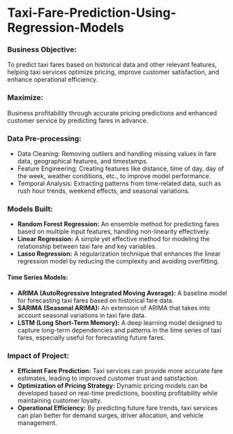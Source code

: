 # Taxi-Fare-Prediction-Using-Regression-Models
<h3><b>Business Objective:</b></h3>
<p>To predict taxi fares based on historical data and other relevant features, helping taxi services optimize pricing, improve customer satisfaction, and enhance operational efficiency.</p>

<h3><b>Maximize:</b></h3>
<p>Business profitability through accurate pricing predictions and enhanced customer service by predicting fares in advance.</p>
<h3><b>Data Pre-processing:</b></h3>
        <ul>
            <li>Data Cleaning: Removing outliers and handling missing values in fare data, geographical features, and timestamps.</li>
            <li>Feature Engineering: Creating features like distance, time of day, day of the week, weather conditions, etc., to improve model performance.</li>
            <li>Temporal Analysis: Extracting patterns from time-related data, such as rush hour trends, weekend effects, and seasonal variations.</li>
        </ul>
<h3><b>Models Built:</b></h3>
        <ul>
            <li><b>Random Forest Regression:</b> An ensemble method for predicting fares based on multiple input features, handling non-linearity effectively.</li>
            <li><b>Linear Regression:</b> A simple yet effective method for modeling the relationship between taxi fare and key variables.</li>
            <li><b>Lasso Regression:</b> A regularization technique that enhances the linear regression model by reducing the complexity and avoiding overfitting.</li>
        </ul>
<h4><b>Time Series Models:</b></h4>
        <ul>
            <li><b>ARIMA (AutoRegressive Integrated Moving Average):</b> A baseline model for forecasting taxi fares based on historical fare data.</li>
            <li><b>SARIMA (Seasonal ARIMA):</b> An extension of ARIMA that takes into account seasonal variations in taxi fare data.</li>
            <li><b>LSTM (Long Short-Term Memory):</b> A deep learning model designed to capture long-term dependencies and patterns in the time series of taxi fares, especially useful for forecasting future fares.</li>
        </ul>

    
<h3><b>Impact of Project:</b></h3>
        <ul>
            <li><b>Efficient Fare Prediction:</b> Taxi services can provide more accurate fare estimates, leading to improved customer trust and satisfaction.</li>
            <li><b>Optimization of Pricing Strategy:</b> Dynamic pricing models can be developed based on real-time predictions, boosting profitability while maintaining customer loyalty.</li>
            <li><b>Operational Efficiency:</b> By predicting future fare trends, taxi services can plan better for demand surges, driver allocation, and vehicle management.</li>
        </ul>
    

